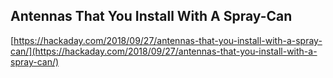 ## Antennas That You Install With A Spray-Can
  
  [https://hackaday.com/2018/09/27/antennas-that-you-install-with-a-spray-can/](https://hackaday.com/2018/09/27/antennas-that-you-install-with-a-spray-can/)